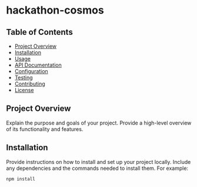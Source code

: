 # hackathon-cosmos




## Table of Contents

- [Project Overview](#project-overview)
- [Installation](#installation)
- [Usage](#usage)
- [API Documentation](#api-documentation)
- [Configuration](#configuration)
- [Testing](#testing)
- [Contributing](#contributing)
- [License](#license)

## Project Overview

Explain the purpose and goals of your project. Provide a high-level overview of its functionality and features.

## Installation

Provide instructions on how to install and set up your project locally. Include any dependencies and the commands needed to install them. For example:

```bash
npm install
